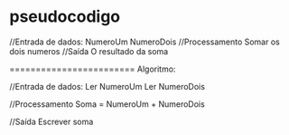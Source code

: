 # pseudocodigo
//Entrada de dados:
 NumeroUm
 NumeroDois
//Processamento
 Somar os dois numeros
//Saída
 O resultado da soma
 
========================
Algoritmo:

//Entrada de dados:
Ler NumeroUm
Ler NumeroDois

//Processamento
Soma = NumeroUm + NumeroDois

//Saída
Escrever soma

 
